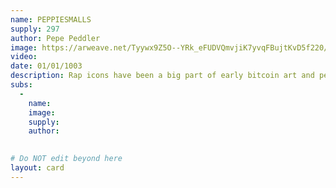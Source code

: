 ```yaml
---
name: PEPPIESMALLS
supply: 297
author: Pepe Peddler
image: https://arweave.net/Tyywx9Z5O--YRk_eFUDVQmvjiK7yvqFBujtKvD5f220/ijh1c9_image.png
video: 
date: 01/01/1003
description: Rap icons have been a big part of early bitcoin art and pepe has been the base for many early projects built on bitcoin.
subs: 
  -
    name: 
    image: 
    supply:    
    author: 
    

# Do NOT edit beyond here
layout: card
---
```

